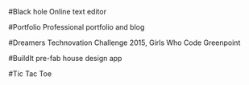 #Black hole
Online text editor

#Portfolio
Professional portfolio and blog

#Dreamers
Technovation Challenge 2015, Girls Who Code Greenpoint

#BuildIt
pre-fab house design app

#Tic Tac Toe
